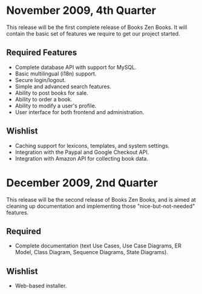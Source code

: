 # November 2009, 4th Quarter #
This release will be the first complete release of Books Zen Books. It will contain the basic set of features we require to get our project started.

## Required Features ##
  * Complete database API with support for MySQL.
  * Basic multilingual (i18n) support.
  * Secure login/logout.
  * Simple and advanced search features.
  * Ability to post books for sale.
  * Ability to order a book.
  * Ability to modify a user's profile.
  * User interface for both frontend and administration.

## Wishlist ##
  * Caching support for lexicons, templates, and system settings.
  * Integration with the Paypal and Google Checkout API.
  * Integration with Amazon API for collecting book data.

# December 2009, 2nd Quarter #
This release will be the second release of Books Zen Books, and is aimed at cleaning up documentation and implementing those "nice-but-not-needed" features.

## Required ##
  * Complete documentation (text Use Cases, Use Case Diagrams, ER Model, Class Diagram, Sequence Diagrams, State Diagrams).

## Wishlist ##
  * Web-based installer.